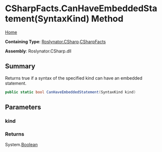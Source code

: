 # CSharpFacts\.CanHaveEmbeddedStatement\(SyntaxKind\) Method

[Home](../../../../README.md)

**Containing Type**: [Roslynator.CSharp](../../README.md)\.[CSharpFacts](../README.md)

**Assembly**: Roslynator\.CSharp\.dll

## Summary

Returns true if a syntax of the specified kind can have an embedded statement\.

```csharp
public static bool CanHaveEmbeddedStatement(SyntaxKind kind)
```

## Parameters

### kind





### Returns

System\.[Boolean](https://docs.microsoft.com/en-us/dotnet/api/system.boolean)

